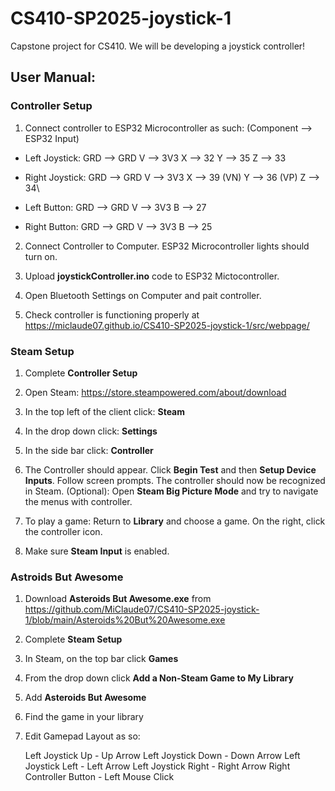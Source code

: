 # CS410-SP2025-joystick-1

Capstone project for CS410. We will be developing a joystick controller!

## User Manual:

### Controller Setup

1. Connect controller to ESP32 Microcontroller as such: (Component --> ESP32 Input)

- Left Joystick:
  GRD --> GRD
  V --> 3V3
  X --> 32
  Y --> 35
  Z --> 33

- Right Joystick:
  GRD --> GRD
  V --> 3V3
  X --> 39 (VN)
  Y --> 36 (VP)
  Z --> 34\

- Left Button:
  GRD --> GRD
  V --> 3V3
  B --> 27

- Right Button:
  GRD --> GRD
  V --> 3V3
  B --> 25

2. Connect Controller to Computer. ESP32 Microcontroller lights should turn on.

3. Upload **joystickController.ino** code to ESP32 Mictocontroller.

4. Open Bluetooth Settings on Computer and pait controller.

5. Check controller is functioning properly at https://miclaude07.github.io/CS410-SP2025-joystick-1/src/webpage/

### Steam Setup

1. Complete **Controller Setup**

2. Open Steam: https://store.steampowered.com/about/download

3. In the top left of the client click: **Steam**

4. In the drop down click: **Settings**

5. In the side bar click: **Controller**

6. The Controller should appear. Click **Begin Test** and then **Setup Device Inputs**. Follow screen prompts. The controller should now be recognized in Steam. (Optional): Open **Steam Big Picture Mode** and try to navigate the menus with controller.

7. To play a game: Return to **Library** and choose a game. On the right, click the controller icon.

8. Make sure **Steam Input** is enabled.

### Astroids But Awesome

1. Download **Asteroids But Awesome.exe** from https://github.com/MiClaude07/CS410-SP2025-joystick-1/blob/main/Asteroids%20But%20Awesome.exe

2. Complete **Steam Setup**

3. In Steam, on the top bar click **Games**

4. From the drop down click **Add a Non-Steam Game to My Library**

5. Add **Asteroids But Awesome**

6. Find the game in your library

7. Edit Gamepad Layout as so:
  
   Left Joystick Up - Up Arrow
   Left Joystick Down - Down Arrow
   Left Joystick Left - Left Arrow
   Left Joystick Right - Right Arrow
   Right Controller Button - Left Mouse Click 
